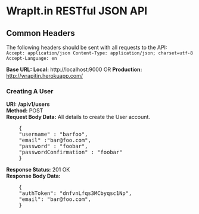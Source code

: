 # WrapIt.in RESTful JSON API  

## Common Headers	
The following headers should be sent with all requests to the API:	
`Accept: application/json
Content-Type: application/json; charset=utf-8
Accept-Language: en`	
			
__Base URL:__ __Local:__ http://localhost:9000 OR __Production:__ http://wrapitin.herokuapp.com/

### Creating A User

__URI:__ __/apiv1/users__		
__Method:__ POST	
__Request Body Data:__	All details to create the User account.		 
<pre>
	{
    "username" : "barfoo",
    "email" :"bar@foo.com",
    "password" : "foobar",
    "passwordConfirmation" : "foobar"
	}
</pre>		
__Response Status:__ 201 OK			
__Response Body Data:__			 
<pre>
	{
    "authToken": "dnfvnLfqs3MCbyqsc1Np", 
    "email": "bar@foo.com",
	}
</pre>